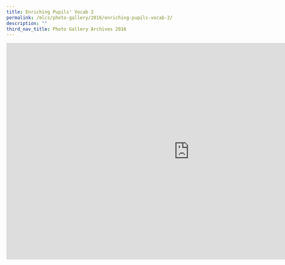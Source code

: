 ```yaml
---
title: Enriching Pupils' Vocab 2
permalink: /mlcs/photo-gallery/2016/enriching-pupils-vocab-2/
description: ""
third_nav_title: Photo Gallery Archives 2016
---
```

<iframe allowfullscreen="true" height="569" width="960" frameborder="0" src="https://docs.google.com/presentation/d/e/2PACX-1vSvfe8oyB7hlqVkf1W-lopBXJGFSjbpaErPXKgjtWqey80RSHSDjJlUJ8MYWxTkeQcW3QNLgbLJfYT3/embed?start=true&amp;loop=true&amp;delayms=5000"></iframe>